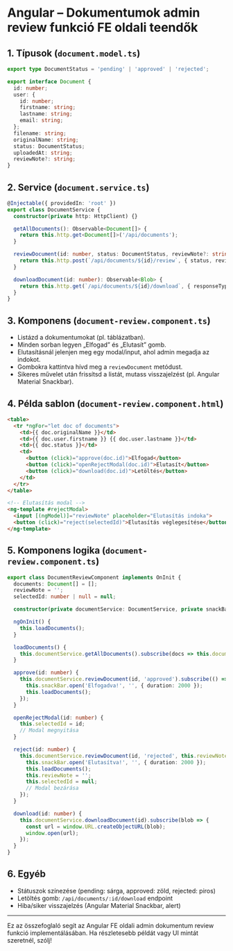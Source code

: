 
# Angular – Dokumentumok admin review funkció FE oldali teendők

## 1. Típusok (`document.model.ts`)
```typescript
export type DocumentStatus = 'pending' | 'approved' | 'rejected';

export interface Document {
  id: number;
  user: {
    id: number;
    firstname: string;
    lastname: string;
    email: string;
  };
  filename: string;
  originalName: string;
  status: DocumentStatus;
  uploadedAt: string;
  reviewNote?: string;
}
```

## 2. Service (`document.service.ts`)
```typescript
@Injectable({ providedIn: 'root' })
export class DocumentService {
  constructor(private http: HttpClient) {}

  getAllDocuments(): Observable<Document[]> {
    return this.http.get<Document[]>('/api/documents');
  }

  reviewDocument(id: number, status: DocumentStatus, reviewNote?: string): Observable<any> {
    return this.http.post(`/api/documents/${id}/review`, { status, reviewNote });
  }

  downloadDocument(id: number): Observable<Blob> {
    return this.http.get(`/api/documents/${id}/download`, { responseType: 'blob' });
  }
}
```

## 3. Komponens (`document-review.component.ts`)
- Listázd a dokumentumokat (pl. táblázatban).
- Minden sorban legyen „Elfogad” és „Elutasít” gomb.
- Elutasításnál jelenjen meg egy modal/input, ahol admin megadja az indokot.
- Gombokra kattintva hívd meg a `reviewDocument` metódust.
- Sikeres művelet után frissítsd a listát, mutass visszajelzést (pl. Angular Material Snackbar).

## 4. Példa sablon (`document-review.component.html`)
```html
<table>
  <tr *ngFor="let doc of documents">
    <td>{{ doc.originalName }}</td>
    <td>{{ doc.user.firstname }} {{ doc.user.lastname }}</td>
    <td>{{ doc.status }}</td>
    <td>
      <button (click)="approve(doc.id)">Elfogad</button>
      <button (click)="openRejectModal(doc.id)">Elutasít</button>
      <button (click)="download(doc.id)">Letöltés</button>
    </td>
  </tr>
</table>

<!-- Elutasítás modal -->
<ng-template #rejectModal>
  <input [(ngModel)]="reviewNote" placeholder="Elutasítás indoka">
  <button (click)="reject(selectedId)">Elutasítás véglegesítése</button>
</ng-template>
```

## 5. Komponens logika (`document-review.component.ts`)
```typescript
export class DocumentReviewComponent implements OnInit {
  documents: Document[] = [];
  reviewNote = '';
  selectedId: number | null = null;

  constructor(private documentService: DocumentService, private snackBar: MatSnackBar) {}

  ngOnInit() {
    this.loadDocuments();
  }

  loadDocuments() {
    this.documentService.getAllDocuments().subscribe(docs => this.documents = docs);
  }

  approve(id: number) {
    this.documentService.reviewDocument(id, 'approved').subscribe(() => {
      this.snackBar.open('Elfogadva!', '', { duration: 2000 });
      this.loadDocuments();
    });
  }

  openRejectModal(id: number) {
    this.selectedId = id;
    // Modal megnyitása
  }

  reject(id: number) {
    this.documentService.reviewDocument(id, 'rejected', this.reviewNote).subscribe(() => {
      this.snackBar.open('Elutasítva!', '', { duration: 2000 });
      this.loadDocuments();
      this.reviewNote = '';
      this.selectedId = null;
      // Modal bezárása
    });
  }

  download(id: number) {
    this.documentService.downloadDocument(id).subscribe(blob => {
      const url = window.URL.createObjectURL(blob);
      window.open(url);
    });
  }
}
```

## 6. Egyéb
- Státuszok színezése (pending: sárga, approved: zöld, rejected: piros)
- Letöltés gomb: `/api/documents/:id/download` endpoint
- Hiba/siker visszajelzés (Angular Material Snackbar, alert)

---

Ez az összefoglaló segít az Angular FE oldali admin dokumentum review funkció implementálásában. Ha részletesebb példát vagy UI mintát szeretnél, szólj!

